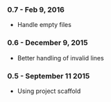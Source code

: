 ### 0.7 - Feb 9, 2016
* Handle empty files

### 0.6 - December 9, 2015
* Better handling of invalid lines

### 0.5 - September 11 2015
* Using project scaffold

